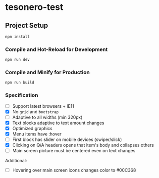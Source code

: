 # tesonero-test


## Project Setup

```sh
npm install
```

### Compile and Hot-Reload for Development

```sh
npm run dev
```

### Compile and Minify for Production

```sh
npm run build
```

### Specification

- [ ] Support latest browsers + IE11
- [X] No `grid` and `bootstrap`
- [ ] Adaptive to all widths (min 320px)
- [X] Text blocks adaptive to text amount changes
- [X] Optimized graphics
- [X] Menu items have :hover
- [ ] First block has slider on mobile devices (swiper/slick)
- [X] Clicking on Q/A headers opens that item's body and collapses others
- [ ] Main screen picture must be centered even on text changes

Additional:

- [ ] Hovering over main screen icons changes color to #00C368
